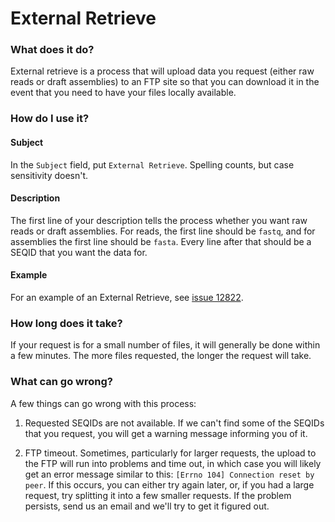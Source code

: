 # External Retrieve

### What does it do?

External retrieve is a process that will upload data you request (either raw reads or draft assemblies) to an FTP site
so that you can download it in the event that you need to have your files locally available.

### How do I use it?

#### Subject

In the `Subject` field, put `External Retrieve`. Spelling counts, but case sensitivity doesn't.

#### Description

The first line of your description tells the process whether you want raw reads or draft assemblies. For reads,
the first line should be `fastq`, and for assemblies the first line should be `fasta`. Every line after that should be a
SEQID that you want the data for.

#### Example

For an example of an External Retrieve, see [issue 12822](https://redmine.biodiversity.agr.gc.ca/issues/12822).

### How long does it take?

If your request is for a small number of files, it will generally be done within a few minutes. The more files requested,
the longer the request will take.

### What can go wrong?

A few things can go wrong with this process:

1) Requested SEQIDs are not available. If we can't find some of the SEQIDs that you request, you will get a warning
message informing you of it.

2) FTP timeout. Sometimes, particularly for larger requests, the upload to the FTP will run into problems and time out,
in which case you will likely get an error message similar to this: `[Errno 104] Connection reset by peer`. If this occurs,
you can either try again later, or, if you had a large request, try splitting it into a few smaller requests. If the
problem persists, send us an email and we'll try to get it figured out.